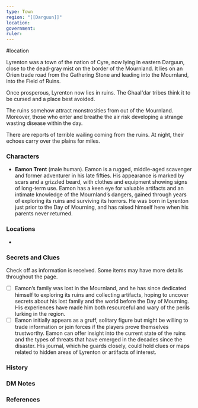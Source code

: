 ```yaml
---
type: Town
region: "[[Darguun]]"
location: 
government: 
ruler:
---
```


 #location

Lyrenton was a town of the nation of Cyre, now lying in eastern Darguun, close to the dead-gray mist on the border of the Mournland. It lies on an Orien trade road from the Gathering Stone and leading into the Mournland, into the Field of Ruins.

Once prosperous, Lyrenton now lies in ruins. The Ghaal'dar tribes think it to be cursed and a place best avoided.

The ruins somehow attract monstrosities from out of the Mournland. Moreover, those who enter and breathe the air risk developing a strange wasting disease within the day.

There are reports of terrible wailing coming from the ruins. At night, their echoes carry over the plains for miles.

### Characters

* **Eamon Trent** (male human). Eamon is a rugged, middle-aged scavenger and former adventurer in his late fifties. His appearance is marked by scars and a grizzled beard, with clothes and equipment showing signs of long-term use. Eamon has a keen eye for valuable artifacts and an intimate knowledge of the Mournland’s dangers, gained through years of exploring its ruins and surviving its horrors. He was born in Lyrenton just prior to the Day of Mourning, and has raised himself here when his parents never returned.

### Locations

* 

### Secrets and Clues
Check off as information is received. Some items may have more details throughout the page.

 - [ ]   Eamon’s family was lost in the Mournland, and he has since dedicated himself to exploring its ruins and collecting artifacts, hoping to uncover secrets about his lost family and the world before the Day of Mourning. His experiences have made him both resourceful and wary of the perils lurking in the region.
 - [ ]   Eamon initially appears as a gruff, solitary figure but might be willing to trade information or join forces if the players prove themselves trustworthy. Eamon can offer insight into the current state of the ruins and the types of threats that have emerged in the decades since the disaster. His journal, which he guards closely, could hold clues or maps related to hidden areas of Lyrenton or artifacts of interest.

### History



### DM Notes



### References
